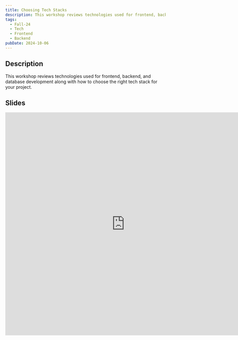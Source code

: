 ```yaml
---
title: Choosing Tech Stacks
description: This workshop reviews technologies used for frontend, backend, and database development along with how to choose the right tech stack for your project.
tags:
  - Fall-24
  - Tech
  - Frontend
  - Backend
pubDate: 2024-10-06
---
```


## Description

This workshop reviews technologies used for frontend, backend, and database development along with how to choose the right tech stack for your project.

## Slides

<iframe src="https://docs.google.com/presentation/d/e/2PACX-1vSgsOcs-KPCSyP0HrQUckU5j3Pg3ida4V-3qDbRI9yxQLOM0J7TgbCX8yV3FQn-AeV4BFY9gb3Ob34o/embed?start=false&loop=false&delayms=3000" frameborder="0" width="750" height="700" allowfullscreen="true" mozallowfullscreen="true" webkitallowfullscreen="true"></iframe>
